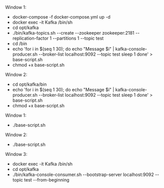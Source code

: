 Window 1:
- docker-compose -f docker-compose.yml up -d
- docker exec -it Kafka /bin/sh
- cd opt/kafka
- ./bin/kafka-topics.sh --create --zookeeper zookeeper:2181 --replication-factor 1 --partitions 1 --topic test
- cd /bin
- echo 'for i in $(seq 1 30); do
    echo "Message $i" | kafka-console-producer.sh --broker-list localhost:9092 --topic test
    sleep 1
done' > base-script.sh
- chmod +x base-script.sh

Window 2:
- cd opt/kafka/bin
- echo 'for i in $(seq 1 30); do
    echo "Message $i" | kafka-console-producer.sh --broker-list localhost:9092 --topic test
    sleep 1
done' > base-script.sh
- chmod +x base-script.sh

Window 1:
- ./base-script.sh

Window 2:
- ./base-script.sh

Window 3:
- docker exec -it Kafka /bin/sh
- cd opt/kafka
- ./bin/kafka-console-consumer.sh --bootstrap-server localhost:9092 --topic test --from-beginning
